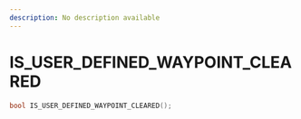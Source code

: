 ```yaml
---
description: No description available 
---
```


# IS_USER_DEFINED_WAYPOINT_CLEARED

```cpp
bool IS_USER_DEFINED_WAYPOINT_CLEARED();
```